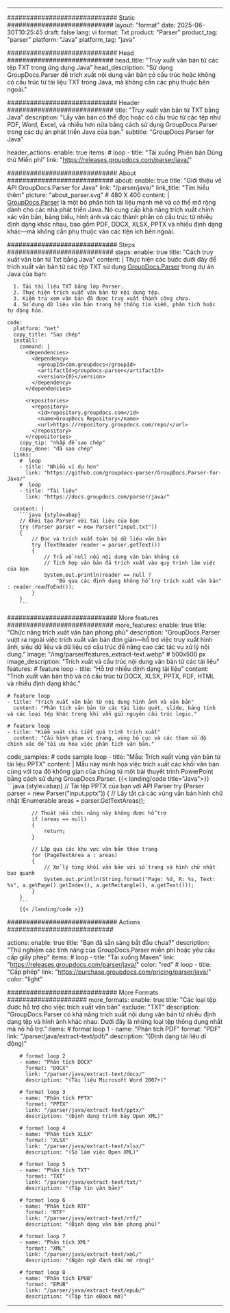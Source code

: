 


---
############################# Static ############################
layout: "format"
date:  2025-06-30T10:25:45
draft: false
lang: vi
format: Txt
product: "Parser"
product_tag: "parser"
platform: "Java"
platform_tag: "java"

############################# Head ############################
head_title: "Truy xuất văn bản từ các tệp TXT trong ứng dụng Java"
head_description: "Sử dụng GroupDocs.Parser để trích xuất nội dung văn bản có cấu trúc hoặc không có cấu trúc từ tài liệu TXT trong Java, mà không cần các phụ thuộc bên ngoài."

############################# Header ############################
title: "Truy xuất văn bản từ TXT bằng Java" 
description: "Lấy văn bản có thể đọc hoặc có cấu trúc từ các tệp như PDF, Word, Excel, và nhiều hơn nữa bằng cách sử dụng GroupDocs.Parser trong các dự án phát triển Java của bạn."
subtitle: "GroupDocs.Parser for Java" 

header_actions:
  enable: true
  items:
    #  loop
    - title: "Tải xuống Phiên bản Dùng thử Miễn phí"
      link: "https://releases.groupdocs.com/parser/java/"
      
############################# About ############################
about:
    enable: true
    title: "Giới thiệu về API GroupDocs.Parser for Java"
    link: "/parser/java/"
    link_title: "Tìm hiểu thêm"
    picture: "about_parser.svg" # 480 X 400
    content: |
       [GroupDocs.Parser](/parser/java/) là một bộ phân tích tài liệu mạnh mẽ và có thể mở rộng dành cho các nhà phát triển Java. Nó cung cấp khả năng trích xuất chính xác văn bản, bảng biểu, hình ảnh và các thành phần có cấu trúc từ nhiều định dạng khác nhau, bao gồm PDF, DOCX, XLSX, PPTX và nhiều định dạng khác—mà không cần phụ thuộc vào các tiện ích bên ngoài.

############################# Steps ############################
steps:
    enable: true
    title: "Cách truy xuất văn bản từ Txt bằng Java"
    content: |
      Thực hiện các bước dưới đây để trích xuất văn bản từ các tệp TXT sử dụng [GroupDocs.Parser](/parser/java/) trong dự án Java của bạn:
      
      1. Tải tài liệu TXT bằng lớp Parser.
      2. Thực hiện trích xuất văn bản từ nội dung tệp.
      3. Kiểm tra xem văn bản đã được truy xuất thành công chưa.
      4. Sử dụng dữ liệu văn bản trong hệ thống tìm kiếm, phân tích hoặc tự động hóa.
   
    code:
      platform: "net"
      copy_title: "Sao chép"
      install:
        command: |
          <dependencies>
            <dependency>
              <groupId>com.groupdocs</groupId>
              <artifactId>groupdocs-parser</artifactId>
              <version>{0}</version>
            </dependency>
          </dependencies>

          <repositories>
            <repository>
              <id>repository.groupdocs.com</id>
              <name>GroupDocs Repository</name>
              <url>https://repository.groupdocs.com/repo/</url>
            </repository>
          </repositories>
        copy_tip: "nhấp để sao chép"
        copy_done: "đã sao chép"
      links:
        #  loop
        - title: "Nhiều ví dụ hơn"
          link: "https://github.com/groupdocs-parser/GroupDocs.Parser-for-Java/"
        #  loop
        - title: "Tài liệu"
          link: "https://docs.groupdocs.com/parser/java/"
          
      content: |
        ```java {style=abap}
        // Khởi tạo Parser với tài liệu của bạn
        try (Parser parser = new Parser("input.txt"))
        {
            // Đọc và trích xuất toàn bộ dữ liệu văn bản
            try (TextReader reader = parser.getText())
            {
                // Trả về null nếu nội dung văn bản không có
                // Tích hợp văn bản đã trích xuất vào quy trình làm việc của bạn
                System.out.println(reader == null ? 
                    "Bỏ qua các định dạng không hỗ trợ trích xuất văn bản" : reader.readToEnd());
            }
        }
        ```            

############################# More features ############################
more_features:
  enable: true
  title: "Chức năng trích xuất văn bản phong phú"
  description: "GroupDocs.Parser vượt ra ngoài việc trích xuất văn bản đơn giản—hỗ trợ việc truy xuất hình ảnh, siêu dữ liệu và dữ liệu có cấu trúc để nâng cao các tác vụ xử lý nội dung."
  image: "/img/parser/features_extract-text.webp" # 500x500 px
  image_description: "Trích xuất và cấu trúc nội dung văn bản từ các tài liệu"
  features:
    # feature loop
    - title: "Hỗ trợ nhiều định dạng tài liệu"
      content: "Trích xuất văn bản thô và có cấu trúc từ DOCX, XLSX, PPTX, PDF, HTML và nhiều định dạng khác."

    # feature loop
    - title: "Trích xuất văn bản từ nội dung hình ảnh và văn bản"
      content: "Phân tích văn bản từ các tài liệu quét, slide, bảng tính và các loại tệp khác trong khi vẫn giữ nguyên cấu trúc logic."

    # feature loop
    - title: "Kiểm soát chi tiết quá trình trích xuất"
      content: "Cấu hình phạm vi trang, vùng bố cục và các tham số độ chính xác để tối ưu hóa việc phân tích văn bản."
      
  code_samples:
    # code sample loop
    - title: "Mẫu: Trích xuất vùng văn bản từ tài liệu PPTX"
      content: |
        Mẫu này minh họa việc trích xuất các khối văn bản cùng với tọa độ không gian của chúng từ một bài thuyết trình PowerPoint bằng cách sử dụng GroupDocs.Parser.
        {{< landing/code title="Java">}}
        ```java {style=abap}
        //  Tải tệp PPTX của bạn với API Parser
        try (Parser parser = new Parser("input.pptx"))
        {
            // Lấy tất cả các vùng văn bản hình chữ nhật
            IEnumerable<PageTextArea> areas = parser.GetTextAreas();

            // Thoát nếu chức năng này không được hỗ trợ
            if (areas == null)
            {
                return;
            }

            // Lặp qua các khu vực văn bản theo trang
            for (PageTextArea a : areas)
            {
                // Xử lý từng khối văn bản với số trang và hình chữ nhật bao quanh
                System.out.println(String.format("Page: %d, R: %s, Text: %s", a.getPage().getIndex(), a.getRectangle(), a.getText()));
            }
        }
        ```
        {{< /landing/code >}}


############################# Actions ############################

actions:
  enable: true
  title: "Bạn đã sẵn sàng bắt đầu chưa?"
  description: "Thử nghiệm các tính năng của GroupDocs.Parser miễn phí hoặc yêu cầu cấp giấy phép"
  items:
    #  loop
    - title: "Tải xuống Maven"
      link: "https://releases.groupdocs.com/parser/java/"
      color: "red"
        #  loop
    - title: "Cấp phép"
      link: "https://purchase.groupdocs.com/pricing/parser/java/"
      color: "light"


############################# More Formats #####################
more_formats:
    enable: true
    title: "Các loại tệp được hỗ trợ cho việc trích xuất văn bản"
    exclude: "TXT"
    description: "GroupDocs.Parser có khả năng trích xuất nội dung văn bản từ nhiều định dạng tệp và hình ảnh khác nhau. Dưới đây là những loại tệp thông dụng nhất mà nó hỗ trợ."
    items: 
        # format loop 1
        - name: "Phân tích PDF"
          format: "PDF"
          link: "/parser/java/extract-text/pdf/"
          description: "(Định dạng tài liệu di động)"
          
        # format loop 2
        - name: "Phân tích DOCX"
          format: "DOCX"
          link: "/parser/java/extract-text/docx/"
          description: "(Tài liệu Microsoft Word 2007+)"
          
        # format loop 3
        - name: "Phân tích PPTX"
          format: "PPTX"
          link: "/parser/java/extract-text/pptx/"
          description: "(Định dạng trình bày Open XML)"
          
        # format loop 4
        - name: "Phân tích XLSX"
          format: "XLSX"
          link: "/parser/java/extract-text/xlsx/"
          description: "(Sổ làm việc Open XML)"
          
        # format loop 5
        - name: "Phân tích TXT"
          format: "TXT"
          link: "/parser/java/extract-text/txt/"
          description: "(Tập tin văn bản)"
          
        # format loop 6
        - name: "Phân tích RTF"
          format: "RTF"
          link: "/parser/java/extract-text/rtf/"
          description: "(Định dạng văn bản phong phú)"
          
        # format loop 7
        - name: "Phân tích XML"
          format: "XML"
          link: "/parser/java/extract-text/xml/"
          description: "(Ngôn ngữ đánh dấu mở rộng)"
          
        # format loop 8
        - name: "Phân tích EPUB"
          format: "EPUB"
          link: "/parser/java/extract-text/epub/"
          description: "(Tập tin eBook mở)"
         
          

---